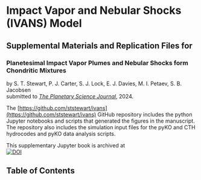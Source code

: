 # Impact Vapor and Nebular Shocks (IVANS) Model

## Supplemental Materials and Replication Files for
### Planetesimal Impact Vapor Plumes and Nebular Shocks form Chondritic Mixtures

by S. T. Stewart, P. J. Carter, S. J. Lock, E. J. Davies, M. I. Petaev, S. B. Jacobsen<br>
submitted to <i>[The Planetary Science Journal](https://iopscience.iop.org/journal/2632-3338)</i>, 2024.

The [https://github.com/ststewart/ivans](https://github.com/ststewart/ivans) GitHub repository includes the python Jupyter notebooks and scripts that generated the figures in the manuscript. The repository also includes the simulation input files for the pyKO and CTH hydrocodes and pyKO data analysis scripts.

This supplementary Jupyter book is archived at <br>
[![DOI](https://zenodo.org/badge/DOI/10.5281/zenodo.14226607.svg)](https://doi.org/10.5281/zenodo.14226607)

## Table of Contents
```{tableofcontents}
```
